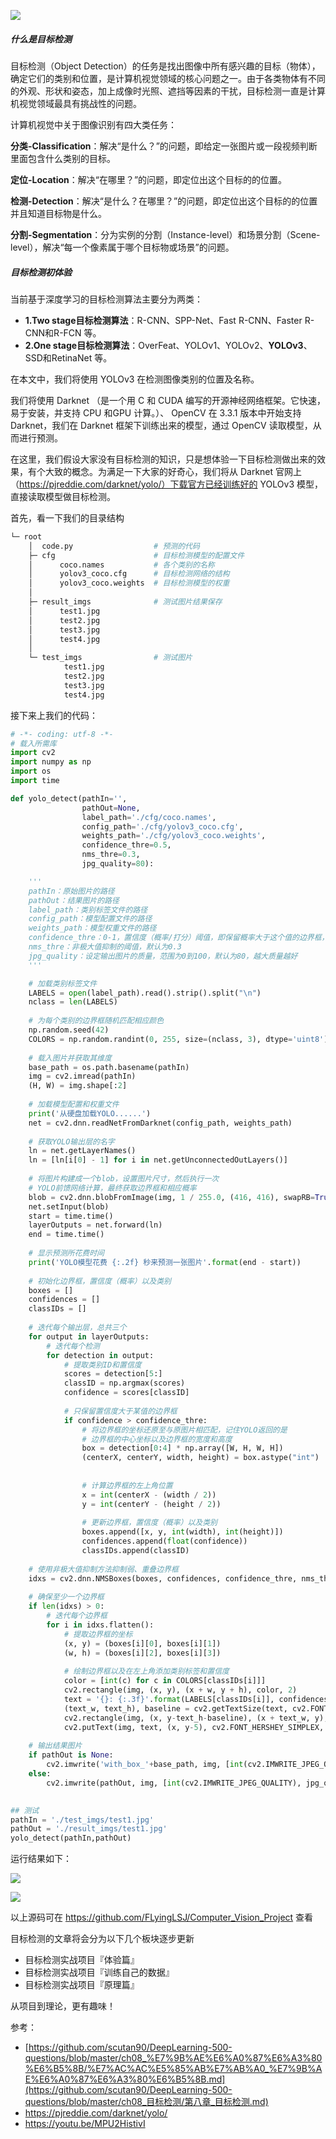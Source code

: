 ![](https://tva2.sinaimg.cn/large/acbcfa39gy1g7u3h09xcij20cs08emy5.jpg)

##### 什么是目标检测

目标检测（Object Detection）的任务是找出图像中所有感兴趣的目标（物体），确定它们的类别和位置，是计算机视觉领域的核心问题之一。由于各类物体有不同的外观、形状和姿态，加上成像时光照、遮挡等因素的干扰，目标检测一直是计算机视觉领域最具有挑战性的问题。

计算机视觉中关于图像识别有四大类任务：

**分类-Classification**：解决“是什么？”的问题，即给定一张图片或一段视频判断里面包含什么类别的目标。

**定位-Location**：解决“在哪里？”的问题，即定位出这个目标的的位置。

**检测-Detection**：解决“是什么？在哪里？”的问题，即定位出这个目标的的位置并且知道目标物是什么。

**分割-Segmentation**：分为实例的分割（Instance-level）和场景分割（Scene-level），解决“每一个像素属于哪个目标物或场景”的问题。



##### 目标检测初体验

当前基于深度学习的目标检测算法主要分为两类：

- **1.Two stage目标检测算法**：R-CNN、SPP-Net、Fast R-CNN、Faster R-CNN和R-FCN 等。
- **2.One stage目标检测算法**：OverFeat、YOLOv1、YOLOv2、**YOLOv3**、SSD和RetinaNet 等。

在本文中，我们将使用 YOLOv3 在检测图像类别的位置及名称。

我们将使用 Darknet （是一个用 C 和 CUDA 编写的开源神经网络框架。它快速，易于安装，并支持 CPU 和GPU 计算。）、 OpenCV 在 3.3.1 版本中开始支持 Darknet，我们在 Darknet 框架下训练出来的模型，通过 OpenCV 读取模型，从而进行预测。

在这里，我们假设大家没有目标检测的知识，只是想体验一下目标检测做出来的效果，有个大致的概念。为满足一下大家的好奇心，我们将从 Darknet 官网上（https://pjreddie.com/darknet/yolo/）下载官方已经训练好的 YOLOv3 模型，直接读取模型做目标检测。

首先，看一下我们的目录结构

```bash
└─ root
    │  code.py  				# 预测的代码
    ├─ cfg      				# 目标检测模型的配置文件
    │      coco.names  			# 各个类别的名称
    │      yolov3_coco.cfg  	# 目标检测网络的结构
    │      yolov3_coco.weights  # 目标检测模型的权重
    │
    ├─ result_imgs 				# 测试图片结果保存
    │      test1.jpg
    │      test2.jpg
    │      test3.jpg
    │      test4.jpg
    │
    └─ test_imgs  				# 测试图片
            test1.jpg
            test2.jpg
            test3.jpg
            test4.jpg
```

接下来上我们的代码：

```python
# -*- coding: utf-8 -*-
# 载入所需库
import cv2
import numpy as np
import os
import time

def yolo_detect(pathIn='',
                pathOut=None,
                label_path='./cfg/coco.names',
                config_path='./cfg/yolov3_coco.cfg',
                weights_path='./cfg/yolov3_coco.weights',
                confidence_thre=0.5,
                nms_thre=0.3,
                jpg_quality=80):

    '''
    pathIn：原始图片的路径
    pathOut：结果图片的路径
    label_path：类别标签文件的路径
    config_path：模型配置文件的路径
    weights_path：模型权重文件的路径
    confidence_thre：0-1，置信度（概率/打分）阈值，即保留概率大于这个值的边界框，默认为0.5
    nms_thre：非极大值抑制的阈值，默认为0.3
    jpg_quality：设定输出图片的质量，范围为0到100，默认为80，越大质量越好
    '''

    # 加载类别标签文件
    LABELS = open(label_path).read().strip().split("\n")
    nclass = len(LABELS)
    
    # 为每个类别的边界框随机匹配相应颜色
    np.random.seed(42)
    COLORS = np.random.randint(0, 255, size=(nclass, 3), dtype='uint8')
    
    # 载入图片并获取其维度
    base_path = os.path.basename(pathIn)
    img = cv2.imread(pathIn)
    (H, W) = img.shape[:2]
    
    # 加载模型配置和权重文件
    print('从硬盘加载YOLO......')
    net = cv2.dnn.readNetFromDarknet(config_path, weights_path)
    
    # 获取YOLO输出层的名字
    ln = net.getLayerNames()
    ln = [ln[i[0] - 1] for i in net.getUnconnectedOutLayers()]
    
    # 将图片构建成一个blob，设置图片尺寸，然后执行一次
    # YOLO前馈网络计算，最终获取边界框和相应概率
    blob = cv2.dnn.blobFromImage(img, 1 / 255.0, (416, 416), swapRB=True, crop=False)
    net.setInput(blob)
    start = time.time()
    layerOutputs = net.forward(ln)
    end = time.time()
    
    # 显示预测所花费时间
    print('YOLO模型花费 {:.2f} 秒来预测一张图片'.format(end - start))
    
    # 初始化边界框，置信度（概率）以及类别
    boxes = []
    confidences = []
    classIDs = []
    
    # 迭代每个输出层，总共三个
    for output in layerOutputs:
    	# 迭代每个检测
    	for detection in output:
    		# 提取类别ID和置信度
    		scores = detection[5:]
    		classID = np.argmax(scores)
    		confidence = scores[classID]
    
    		# 只保留置信度大于某值的边界框
    		if confidence > confidence_thre:
    			# 将边界框的坐标还原至与原图片相匹配，记住YOLO返回的是
                # 边界框的中心坐标以及边界框的宽度和高度
    			box = detection[0:4] * np.array([W, H, W, H])
    			(centerX, centerY, width, height) = box.astype("int")
    
    			
    			# 计算边界框的左上角位置
    			x = int(centerX - (width / 2))
    			y = int(centerY - (height / 2))
    
    			# 更新边界框，置信度（概率）以及类别
    			boxes.append([x, y, int(width), int(height)])
    			confidences.append(float(confidence))
    			classIDs.append(classID)
    
    # 使用非极大值抑制方法抑制弱、重叠边界框
    idxs = cv2.dnn.NMSBoxes(boxes, confidences, confidence_thre, nms_thre)
    
    # 确保至少一个边界框
    if len(idxs) > 0:
    	# 迭代每个边界框
    	for i in idxs.flatten():
            # 提取边界框的坐标
            (x, y) = (boxes[i][0], boxes[i][1])
            (w, h) = (boxes[i][2], boxes[i][3])
            
            # 绘制边界框以及在左上角添加类别标签和置信度
            color = [int(c) for c in COLORS[classIDs[i]]]
            cv2.rectangle(img, (x, y), (x + w, y + h), color, 2)
            text = '{}: {:.3f}'.format(LABELS[classIDs[i]], confidences[i])
            (text_w, text_h), baseline = cv2.getTextSize(text, cv2.FONT_HERSHEY_SIMPLEX, 0.5, 2)
            cv2.rectangle(img, (x, y-text_h-baseline), (x + text_w, y), color, -1)
            cv2.putText(img, text, (x, y-5), cv2.FONT_HERSHEY_SIMPLEX, 0.5, (0, 0, 0), 2)
    
    # 输出结果图片
    if pathOut is None:
        cv2.imwrite('with_box_'+base_path, img, [int(cv2.IMWRITE_JPEG_QUALITY), jpg_quality])
    else:
        cv2.imwrite(pathOut, img, [int(cv2.IMWRITE_JPEG_QUALITY), jpg_quality])
        

## 测试
pathIn = './test_imgs/test1.jpg'
pathOut = './result_imgs/test1.jpg'
yolo_detect(pathIn,pathOut)

```

运行结果如下：

![](https://tva4.sinaimg.cn/large/acbcfa39gy1g7u3ek09pdj211y0g1e81.jpg)

![](https://tva4.sinaimg.cn/large/acbcfa39gy1g7u3ex36sij20m606y7c2.jpg)

以上源码可在 https://github.com/FLyingLSJ/Computer_Vision_Project 查看



目标检测的文章将会分为以下几个板块逐步更新

- 目标检测实战项目『体验篇』
- 目标检测实战项目『训练自己的数据』
- 目标检测实战项目『原理篇』

从项目到理论，更有趣味！





参考：

- [https://github.com/scutan90/DeepLearning-500-questions/blob/master/ch08_%E7%9B%AE%E6%A0%87%E6%A3%80%E6%B5%8B/%E7%AC%AC%E5%85%AB%E7%AB%A0_%E7%9B%AE%E6%A0%87%E6%A3%80%E6%B5%8B.md](https://github.com/scutan90/DeepLearning-500-questions/blob/master/ch08_目标检测/第八章_目标检测.md)
- https://pjreddie.com/darknet/yolo/
- https://youtu.be/MPU2HistivI